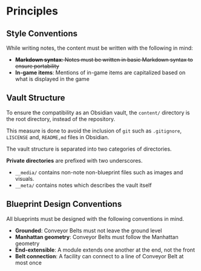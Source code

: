 # Principles

## Style Conventions

While writing notes, the content must be written with the following in mind:
- ~~**Markdown syntax**: Notes must be written in basic Markdown syntax to ensure portability~~
- **In-game items**: Mentions of in-game items are capitalized based on what is displayed in the game

## Vault Structure

To ensure the compatibility as an Obsidian vault, the `content/` directory is the root directory, instead of the repository.

This measure is done to avoid the inclusion of `git` such as `.gitignore`, `LISCENSE` and, `README,md` files in Obsidian.

The vault structure is separated into two categories of directories.

**Private directories** are prefixed with two underscores.
- `__media/` contains non-note non-blueprint files such as images and visuals.
- `__meta/` contains notes which describes the vault itself

## Blueprint Design Conventions

All blueprints must be designed with the following conventions in mind.

- **Grounded**: Conveyor Belts must not leave the ground level
- **Manhattan geometry**: Conveyor Belts must follow the Manhattan geometry
- **End-extensible**: A module extends one another at the end, not the front
- **Belt connection**: A facility can connect to a line of Conveyor Belt at most once
